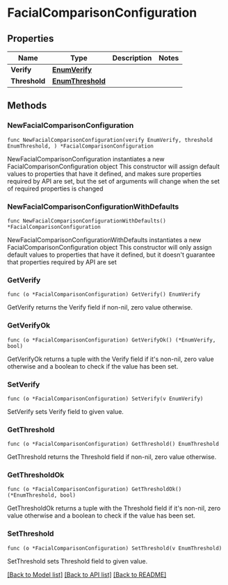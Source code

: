 # FacialComparisonConfiguration

## Properties

Name | Type | Description | Notes
------------ | ------------- | ------------- | -------------
**Verify** | [**EnumVerify**](EnumVerify.md) |  | 
**Threshold** | [**EnumThreshold**](EnumThreshold.md) |  | 

## Methods

### NewFacialComparisonConfiguration

`func NewFacialComparisonConfiguration(verify EnumVerify, threshold EnumThreshold, ) *FacialComparisonConfiguration`

NewFacialComparisonConfiguration instantiates a new FacialComparisonConfiguration object
This constructor will assign default values to properties that have it defined,
and makes sure properties required by API are set, but the set of arguments
will change when the set of required properties is changed

### NewFacialComparisonConfigurationWithDefaults

`func NewFacialComparisonConfigurationWithDefaults() *FacialComparisonConfiguration`

NewFacialComparisonConfigurationWithDefaults instantiates a new FacialComparisonConfiguration object
This constructor will only assign default values to properties that have it defined,
but it doesn't guarantee that properties required by API are set

### GetVerify

`func (o *FacialComparisonConfiguration) GetVerify() EnumVerify`

GetVerify returns the Verify field if non-nil, zero value otherwise.

### GetVerifyOk

`func (o *FacialComparisonConfiguration) GetVerifyOk() (*EnumVerify, bool)`

GetVerifyOk returns a tuple with the Verify field if it's non-nil, zero value otherwise
and a boolean to check if the value has been set.

### SetVerify

`func (o *FacialComparisonConfiguration) SetVerify(v EnumVerify)`

SetVerify sets Verify field to given value.


### GetThreshold

`func (o *FacialComparisonConfiguration) GetThreshold() EnumThreshold`

GetThreshold returns the Threshold field if non-nil, zero value otherwise.

### GetThresholdOk

`func (o *FacialComparisonConfiguration) GetThresholdOk() (*EnumThreshold, bool)`

GetThresholdOk returns a tuple with the Threshold field if it's non-nil, zero value otherwise
and a boolean to check if the value has been set.

### SetThreshold

`func (o *FacialComparisonConfiguration) SetThreshold(v EnumThreshold)`

SetThreshold sets Threshold field to given value.



[[Back to Model list]](../README.md#documentation-for-models) [[Back to API list]](../README.md#documentation-for-api-endpoints) [[Back to README]](../README.md)


